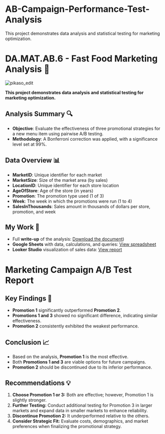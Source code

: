 # AB-Campaign-Performance-Test-Analysis
This project demonstrates data analysis and statistical testing for marketing optimization.
# DA.MAT.AB.6 - Fast Food Marketing Analysis 🍔
![pikaso_edit](https://github.com/user-attachments/assets/0e6ebbb9-522a-43a0-b046-d304f2fbbeb0)

**This project demonstrates data analysis and statistical testing for marketing optimization.** 

## Analysis Summary 🔍

- **Objective**: Evaluate the effectiveness of three promotional strategies for a new menu item using pairwise A/B testing.
- **Methodology**: A Bonferroni correction was applied, with a significance level set at 99%.

## Data Overview 📊

- **MarketID**: Unique identifier for each market
- **MarketSize**: Size of the market area (by sales)
- **LocationID**: Unique identifier for each store location
- **AgeOfStore**: Age of the store (in years)
- **Promotion**: The promotion type used (1 of 3)
- **Week**: The week in which the promotions were run (1 to 4)
- **SalesInThousands**: Sales amount in thousands of dollars per store, promotion, and week

## My Work 📂

- Full **write-up** of the analysis: [Download the document](https://github.com/TuringCollegeSubmissions/nschoe-MAT2.4.6/blob/main/M3%20S4_Project%20Neeltje__A-B%20Testing_2.docx))
- **Google Sheets** with data, calculations, and queries: [View spreadsheet](https://docs.google.com/spreadsheets/d/1ysAstty455OnKrv5zd4igSFzGZI58G8FDGRyHdvDa6w/edit?usp=sharing)
- **Looker Studio** visualization of sales data: [View report](https://lookerstudio.google.com/s/p_cm2X-_S8k)

# Marketing Campaign A/B Test Report

## Key Findings 🔑
- **Promotion 1** significantly outperformed **Promotion 2**.
- **Promotions 1 and 3** showed no significant difference, indicating similar effectiveness.
- **Promotion 2** consistently exhibited the weakest performance.

## Conclusion 📈
- Based on the analysis, **Promotion 1** is the most effective.
- Both **Promotions 1 and 3** are viable options for future campaigns.
- **Promotion 2** should be discontinued due to its inferior performance.

## Recommendations 💡
1. **Choose Promotion 1 or 3:** Both are effective; however, Promotion 1 is slightly stronger.
2. **Further Testing:** Conduct additional testing for Promotion 3 in larger markets and expand data in smaller markets to enhance reliability.
3. **Discontinue Promotion 2:** It underperformed relative to the others.
4. **Consider Strategic Fit:** Evaluate costs, demographics, and market preferences when finalizing the promotional strategy.
